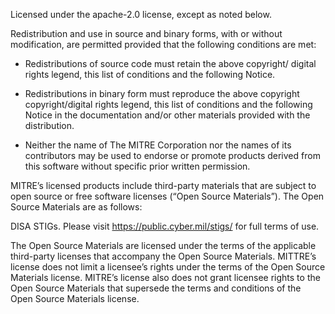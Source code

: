 
Licensed under the apache-2.0 license, except as noted below.  

Redistribution and use in source and binary forms, with or without modification, 
are permitted provided that the following conditions are met:

* Redistributions of source code must retain the above copyright/ digital rights 
legend, this list of conditions and the following Notice.

* Redistributions in binary form must reproduce the above copyright copyright/digital 
rights legend, this list of conditions and the following Notice in the documentation 
and/or other materials provided with the distribution.

* Neither the name of The MITRE Corporation nor the names of its contributors may be 
used to endorse or promote products derived from this software without specific prior 
written permission.

MITRE’s licensed products include third-party materials that are subject to open source or free software licenses (“Open Source Materials”). The Open Source Materials are as follows:

DISA STIGs. Please visit https://public.cyber.mil/stigs/ for full terms of use.

The Open Source Materials are licensed under the terms of the applicable third-party licenses that accompany the Open Source Materials. MITTRE’s license does not limit a licensee’s rights under the terms of the Open Source Materials license. MITRE’s license also does not grant licensee rights to the Open Source Materials that supersede the terms and conditions of the Open Source Materials license.

